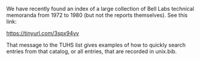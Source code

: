 We have recently found an index of a large
collection of Bell Labs
technical memoranda from 1972 to 1980 (but not the reports 
themselves).  See this link:

https://tinyurl.com/3spx94yv

That message to the TUHS list gives examples of how to quickly search entries from
that catalog, or all entries,
that are recorded in unix.bib.
